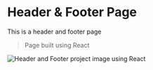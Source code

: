 #  Header & Footer Page

This is a header and footer page

> Page built using React

![Header and Footer project image using React](https://github.com/kobikibu/react-headers-and-footers/public/render.png)


